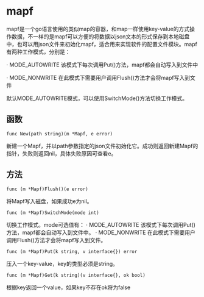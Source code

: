 mapf
==========
mapf是一个go语言使用的类似map的容器，和map一样使用key-value的方式操作数据，不一样的是mapf可以方便的将数据以json文本的形式保存到本地磁盘中，也可以用json文件来初始化mapf，适合用来实现软件的配置文件模块。mapf有两种工作模式，分别是：

· MODE_AUTOWRITE
    该模式下每次调用Put()方法，mapf都会自动写入到文件中

· MODE_NONWRITE
    在此模式下需要用户调用Flush()方法才会将mapf写入到文件
    
默认MODE_AUTOWRITE模式，可以使用SwitchMode()方法切换工作模式。

函数
----------

    func New(path string)(m *Mapf, e error)

新建一个Mapf，并以path参数指定的json文件初始化它。成功则返回新建Mapf的指针，失败则返回nil，具体失败原因可查看e。

方法
----------

    func (m *Mapf)Flush()(e error)

将Mapf写入磁盘，如果成功e为nil。
    

    func (m *Mapf)SwitchMode(mode int)
 
切换工作模式。mode可选值有：
    · MODE_AUTOWRITE
        该模式下每次调用Put()方法，mapf都会自动写入到文件中。
    · MODE_NONWRITE
        在此模式下需要用户调用Flush()方法才会将mapf写入到文件。
            

    func (m *Mapf)Put(k string, v interface{}) error

压入一个key-value，key的类型必须是string。
    
   
    func (m *Mapf)Get(k string)(v interface{}, ok bool)

根据key返回一个value，如果key不存在ok将为false
